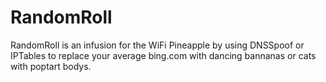 RandomRoll
===

RandomRoll is an infusion for the WiFi Pineapple by using DNSSpoof or 
IPTables to replace your average bing.com with dancing bannanas or cats 
with poptart bodys.
